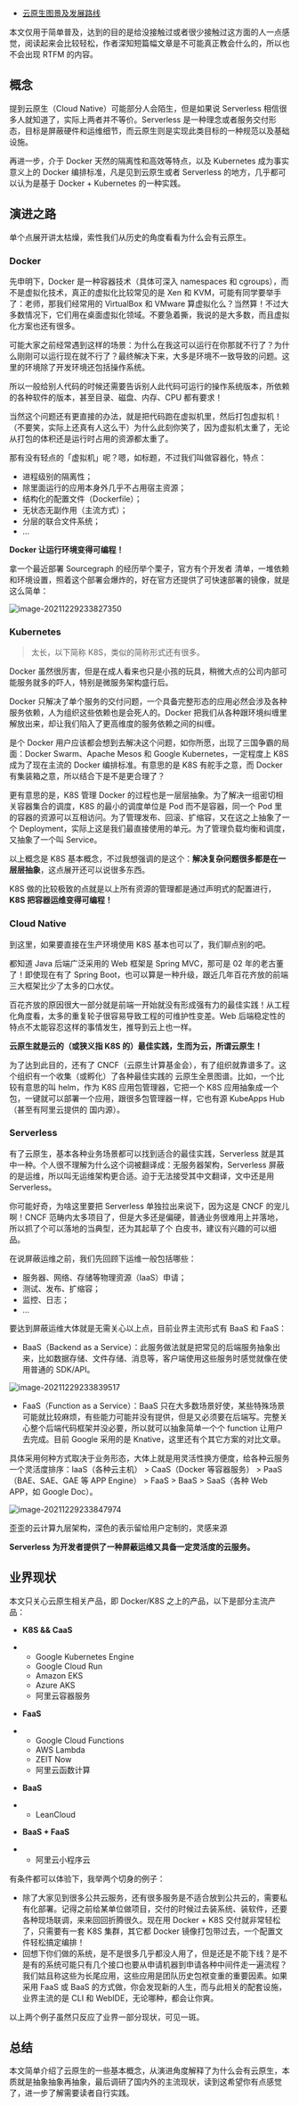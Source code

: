 - [云原生图景及发展路线](https://int64ago.org)

本文仅用于简单普及，达到的目的是给没接触过或者很少接触过这方面的人一点感觉，阅读起来会比较轻松，作者深知短篇幅文章是不可能真正教会什么的，所以也不会出现 RTFM 的内容。

## 概念

提到云原生（Cloud Native）可能部分人会陌生，但是如果说 Serverless 相信很多人就知道了，实际上两者并不等价。Serverless 是一种理念或者服务交付形态，目标是屏蔽硬件和运维细节，而云原生则是实现此类目标的一种规范以及基础设施。

再进一步，介于 Docker 天然的隔离性和高效等特点，以及 Kubernetes 成为事实意义上的 Docker 编排标准，凡是见到云原生或者 Serverless 的地方，几乎都可以认为是基于 Docker + Kubernetes 的一种实践。

## 演进之路

单个点展开讲太枯燥，索性我们从历史的角度看看为什么会有云原生。

### Docker

先申明下，Docker 是一种容器技术（具体可深入 namespaces 和 cgroups），而不是虚拟化技术，真正的虚拟化比较常见的是 Xen 和  KVM，可能有同学要举手了：老师，那我们经常用的 VirtualBox 和 VMware  算虚拟化么？当然算！不过大多数情况下，它们用在桌面虚拟化领域。不要急着撕，我说的是大多数，而且虚拟化方案也还有很多。

可能大家之前经常遇到这样的场景：为什么在我这可以运行在你那就不行了？为什么刚刚可以运行现在就不行了？最终解决下来，大多是环境不一致导致的问题。这里的环境除了开发环境还包括操作系统。

所以一般给别人代码的时候还需要告诉别人此代码可运行的操作系统版本，所依赖的各种软件的版本，甚至目录、磁盘、内存、CPU 都有要求！

当然这个问题还有更直接的办法，就是把代码跑在虚拟机里，然后打包虚拟机！（不要笑，实际上还真有人这么干）为什么此刻你笑了，因为虚拟机太重了，无论从打包的体积还是运行时占用的资源都太重了。

那有没有轻点的「虚拟机」呢？嗯，如标题，不过我们叫做容器化，特点：

- 进程级别的隔离性；
- 除里面运行的应用本身外几乎不占用宿主资源；
- 结构化的配置文件（Dockerfile）；
- 无状态无副作用（主流方式）；
- 分层的联合文件系统；
- …

**Docker 让运行环境变得可编程！**

拿一个最近部署 Sourcegraph 的经历举个栗子，官方有个开发者 清单，一堆依赖和环境设置，照着这个部署会爆炸的，好在官方还提供了可快速部署的镜像，就是这么简单：

![image-20211229233827350](https://gitee.com/er-huomeng/img/raw/master/img/image-20211229233827350.png)

### Kubernetes

> 太长，以下简称 K8S，类似的简称形式还有很多。

Docker 虽然很厉害，但是在成人看来也只是小孩的玩具，稍微大点的公司内部可能服务就多的吓人，特别是微服务架构盛行后。

Docker 只解决了单个服务的交付问题，一个具备完整形态的应用必然会涉及各种服务依赖，人为组织这些依赖也是会死人的。Docker 把我们从各种跟环境纠缠里解放出来，却让我们陷入了更高维度的服务依赖之间的纠缠。

是个 Docker 用户应该都会想到去解决这个问题，如你所愿，出现了三国争霸的局面：Docker Swarm、Apache Mesos 和  Google Kubernetes，一定程度上 K8S 成为了现在主流的 Docker 编排标准。有意思的是 K8S 有舵手之意，而  Docker 有集装箱之意，所以结合下是不是更合理了？

更有意思的是，K8S 管理 Docker 的过程也是一层层抽象。为了解决一组密切相关容器集合的调度，K8S 的最小的调度单位是 Pod 而不是容器，同一个 Pod  里的容器的资源可以互相访问。为了管理发布、回滚、扩缩容，又在这之上抽象了一个  Deployment，实际上这是我们最直接使用的单元。为了管理负载均衡和调度，又抽象了一个叫 Service。

以上概念是 K8S 基本概念，不过我想强调的是这个：**解决复杂问题很多都是在一层层抽象**，这点展开还可以说很多东西。

K8S 做的比较极致的点就是以上所有资源的管理都是通过声明式的配置进行，**K8S 把容器运维变得可编程！**

### Cloud Native

到这里，如果要直接在生产环境使用 K8S 基本也可以了，我们聊点别的吧。

都知道 Java 后端广泛采用的 Web 框架是 Spring MVC，那可是 02 年的老古董了！即使现在有了 Spring Boot，也可以算是一种升级，跟近几年百花齐放的前端三大框架比少了太多的口水仗。

百花齐放的原因很大一部分就是前端一开始就没有形成强有力的最佳实践！从工程化角度看，太多的重复轮子很容易导致工程的可维护性变差。Web 后端稳定性的特点不太能容忍这样的事情发生，推导到云上也一样。

**云原生就是云的（或狭义指 K8S 的）最佳实践，生而为云，所谓云原生！**

为了达到此目的，还有了 CNCF（云原生计算基金会），有了组织就靠谱多了。这个组织有一个收集（或孵化）了各种最佳实践的 云原生全景图谱。比如，一个比较有意思的叫  helm，作为 K8S 应用包管理器，它把一个 K8S 应用抽象成一个包，一键就可以部署一个应用，跟很多包管理器一样，它也有源 KubeApps Hub（甚至有阿里云提供的 国内源）。

### Serverless

有了云原生，基本各种业务场景都可以找到适合的最佳实践，Serverless 就是其中一种。个人很不理解为什么这个词被翻译成：无服务器架构，Serverless 屏蔽的是运维，所以叫无运维架构更合适。迫于无法接受其中文翻译，文中还是用 Serverless。

你可能好奇，为啥这里要把 Serverless 单独拉出来说下，因为这是 CNCF 的宠儿啊！CNCF 范畴内太多项目了，但是大多还是偏硬，普通业务很难用上并落地，所以抓了个可以落地的当典型，还为其起草了个 白皮书，建议有兴趣的可以细品。

在说屏蔽运维之前，我们先回顾下运维一般包括哪些：

- 服务器、网络、存储等物理资源（IaaS）申请；
- 测试、发布、扩缩容；
- 监控、日志；
- …

要达到屏蔽运维大体就是无需关心以上点，目前业界主流形式有 BaaS 和 FaaS：

- BaaS（Backend as a Service）：此服务做法就是把常见的后端服务抽象出来，比如数据存储、文件存储、消息等，客户端使用这些服务时感觉就像在使用普通的 SDK/API。

![image-20211229233839517](https://gitee.com/er-huomeng/img/raw/master/img/image-20211229233839517.png)

- FaaS（Function as a Service）：BaaS  只在大多数场景好使，某些特殊场景可能就比较麻烦，有些能力可能并没有提供，但是又必须要在后端写。完整关心整个后端代码框架并没必要，所以就可以抽象简单一个个 function 让用户去完成。目前 Google 采用的是 Knative，这里还有个其它方案的对比文章。

具体采用何种方式取决于业务形态，大体上就是用灵活性换方便度，给各种云服务一个灵活度排序：IaaS（各种云主机） > CaaS（Docker 等容器服务） > PaaS（BAE、SAE、GAE 等 APP Engine） > FaaS  > BaaS > SaaS（各种 Web APP，如 Google Doc）。

![image-20211229233847974](https://gitee.com/er-huomeng/img/raw/master/img/image-20211229233847974.png)

歪歪的云计算九层架构，深色的表示留给用户定制的，灵感来源

**Serverless 为开发者提供了一种屏蔽运维又具备一定灵活度的云服务。**

## 业界现状

本文只关心云原生相关产品，即 Docker/K8S 之上的产品，以下是部分主流产品：

- **K8S && CaaS**

- - Google Kubernetes Engine
  - Google Cloud Run
  - Amazon EKS
  - Azure AKS
  - 阿里云容器服务

- **FaaS**

- - Google Cloud Functions
  - AWS Lambda
  - ZEIT Now
  - 阿里云函数计算

- **BaaS**

- - LeanCloud

- **BaaS + FaaS**

- - 阿里云小程序云

有条件都可以体验下，我举两个切身的例子：

- 除了大家见到很多公共云服务，还有很多服务是不适合放到公共云的，需要私有化部署。记得之前给某单位做项目，交付的时候过去装系统、装软件，还要各种现场联调，来来回回折腾很久。现在用 Docker + K8S 交付就非常轻松了，只需要有一套 K8S 集群，其它都 Docker 镜像打包带过去，一个配置文件轻松搞定编排！
- 回想下你们做的系统，是不是很多几乎都没人用了，但是还是不能下线？是不是有的系统可能只有几个接口也要从申请机器到申请各种中间件走一遍流程？我们姑且称这些为长尾应用，这些应用是团队历史包袱变重的重要因素。如果采用 FaaS 或 BaaS 的方式做，你会发现新的人生，而与此相关的配套设施，业界主流的是 CLI 和 WebIDE，无论哪种，都会让你爽。

以上两个例子虽然只反应了业界一部分现状，可见一斑。

## 总结

本文简单介绍了云原生的一些基本概念，从演进角度解释了为什么会有云原生，本质就是抽象抽象再抽象，最后调研了国内外的主流现状，读到这希望你有点感觉了，进一步了解需要读者自行实践。